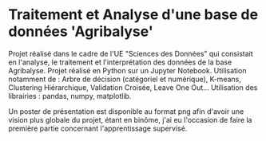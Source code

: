 # Traitement et Analyse d'une base de données 'Agribalyse' #

Projet réalisé dans le cadre de l'UE "Sciences des Données" qui consistait en l'analyse, le traitement et l'interprétation des données de la base Agribalyse. Projet réalisé en Python sur un Jupyter Notebook. Utilisation notamment de : Arbre de décision (catégoriel et numérique), K-means, Clustering Hiérarchique, Validation Croisée, Leave One Out...
Utilisation des librairies : pandas, numpy, matplotlib.

Un poster de présentation est disponible au format png afin d'avoir une vision plus globale du projet, étant en binôme, j'ai eu l'occasion de faire la première partie concernant l'apprentissage supervisé.
